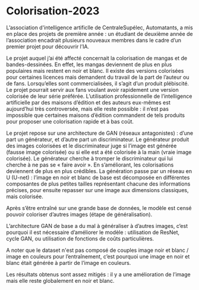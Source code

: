# Colorisation-2023

L’association d'intelligence artificlle de CentraleSupélec, Automatants, a mis en place des projets de première année : un étudiant de deuxième année de l’association encadrait plusieurs nouveaux membres dans le cadre d’un premier projet pour découvrir l’IA.

Le projet auquel j’ai été affecté concernait la colorisation de mangas et de bandes-dessinées. En effet, les mangas deviennent de plus en plus populaires mais restent en noir et blanc. Il existe des versions colorisées pour certaines licences mais demandent du travail de la part de l’auteur ou de fans. Lorsqu’elles sont commercialisées, il s’agit d’un produit plébiscité. Le projet pourrait servir aux fans voulant avoir rapidement une version colorisée de leur série préférée. L’utilisation professionnelle de l’intelligence artificielle par des maisons d’édition et des auteurs eux-mêmes est aujourd’hui très controversée, mais elle reste possible : il n’est pas impossible que certaines maisons d’édition commandent de tels produits pour proposer une colorisation rapide et à bas coût.


Le projet repose sur une architecture de GAN (réseaux antagonistes) : d’une part un générateur, et d’autre part un discriminateur. Le générateur produit des images colorisées et le discriminateur juge si l’image est générée (fausse image colorisée) ou si elle est a été colorisée à la main (vraie image colorisée). Le générateur cherche à tromper le discriminateur qui lui cherche à ne pas se « faire avoir ». En s’améliorant, les colorisations deviennent de plus en plus crédibles. La génération passe par un réseau en U (U-net) : l’image en noir et blanc de base est décomposée en différentes composantes de plus petites tailles représentant chacune des informations précises, pour ensuite repasser sur une image aux dimensions classiques, mais colorisée.

Après s’être entraîné sur une grande base de données, le modèle est censé pouvoir coloriser d’autres images (étape de généralisation).

L’architecture GAN de base a du mal à généraliser à d’autres images, c’est pourquoi il est nécessaire d’améliorer le modèle : utilisation de ResNet, cycle GAN, ou utilisation de fonctions de coûts particulières.

A noter que le dataset n'est pas composé de couples image noir et blanc / image en couleurs pour l’entraînement, c’est pourquoi une image en noir et blanc était générée à partir de l’image en couleurs.

Les résultats obtenus sont assez mitigés : il y a une amélioration de l’image mais elle reste globalement en noir et blanc.
